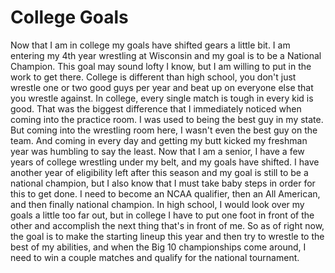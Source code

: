 <!DOCTYPE html>
<html>
<head>
  <title>college goals</title>
  <meta charset="UTF-8">
  <meta name="description" content="My Webpage">
  <meta name="keywords" content="HTML, CSS">
  <meta name="author" content="Josh Otto">
  <meta name="viewport" content="width=device-width, initial-scale=1.0">
</head>

<body>
  <h1>College Goals</h1>
  <p>Now that I am in college my goals have shifted gears a little bit. I am entering my 4th year wrestling at Wisconsin and my goal is to be a National Champion. This goal may sound lofty I know, but I am willing to put in the work to get there. College is different than high school, you don't just wrestle one or two good guys per year and beat up on everyone else that you wrestle against. In college, every single match is tough in every kid is good. That was the biggest difference that I immediately noticed when coming into the practice room. I was used to being the best guy in my state. But coming into the wrestling room here, I wasn't even the best guy on the team. And coming in every day and getting my butt kicked my freshman year was humbling to say the least. Now that I am a senior, I have a few years of college wrestling under my belt, and my goals have shifted. I have another year of eligibility left after this season and my goal is still to be a national champion, but I also know that I must take baby steps in order for this to get done. I need to become an NCAA qualifier, then an All American, and then finally national champion. In high school, I would look over my goals a little too far out, but in college I have to put one foot in front of the other and accomplish the next thing that's in front of me. So as of right now, the goal is to make the starting lineup this year and then try to wrestle to the best of my abilities, and when the Big 10 championships come around, I need to win a couple matches and qualify for the national tournament.</p>
</body>

</html>

